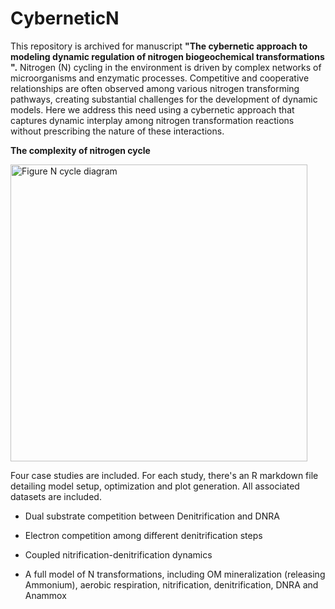 # CyberneticN

This repository is archived for manuscript **"The cybernetic approach to modeling dynamic regulation of nitrogen biogeochemical transformations 
".** Nitrogen  (N) cycling in the environment is driven by complex networks of microorganisms and enzymatic processes. Competitive and cooperative relationships are often observed among various nitrogen transforming pathways, creating substantial challenges for the development of dynamic models. Here we address this need using a cybernetic approach that captures dynamic interplay among nitrogen transformation reactions without prescribing the nature of these interactions. 


**The complexity of nitrogen cycle**

<img width="475" alt="Figure N cycle diagram" src="https://user-images.githubusercontent.com/16612176/124702199-db4a1400-dea4-11eb-815b-1b6aa31bd199.png">


Four case studies are included. For each study, there's an R markdown file detailing model setup, optimization and plot generation. All associated datasets are included.


* Dual substrate competition between Denitrification and DNRA

* Electron competition among different denitrification steps

* Coupled nitrification-denitrification dynamics

* A full model of N transformations, including OM mineralization (releasing Ammonium), aerobic respiration, nitrification, denitrification, DNRA and Anammox

